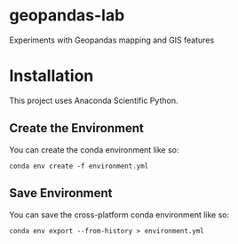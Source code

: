 # geopandas-lab
Experiments with Geopandas mapping and GIS features


# Installation
This project uses Anaconda Scientific Python.

## Create the Environment
You can create the conda environment like so:

    conda env create -f environment.yml

## Save Environment
You can save the cross-platform conda environment like so:

    conda env export --from-history > environment.yml
